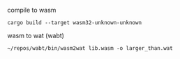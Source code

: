 compile to wasm

```shell
cargo build --target wasm32-unknown-unknown
```

wasm to wat (wabt)

```shell
~/repos/wabt/bin/wasm2wat lib.wasm -o larger_than.wat
```